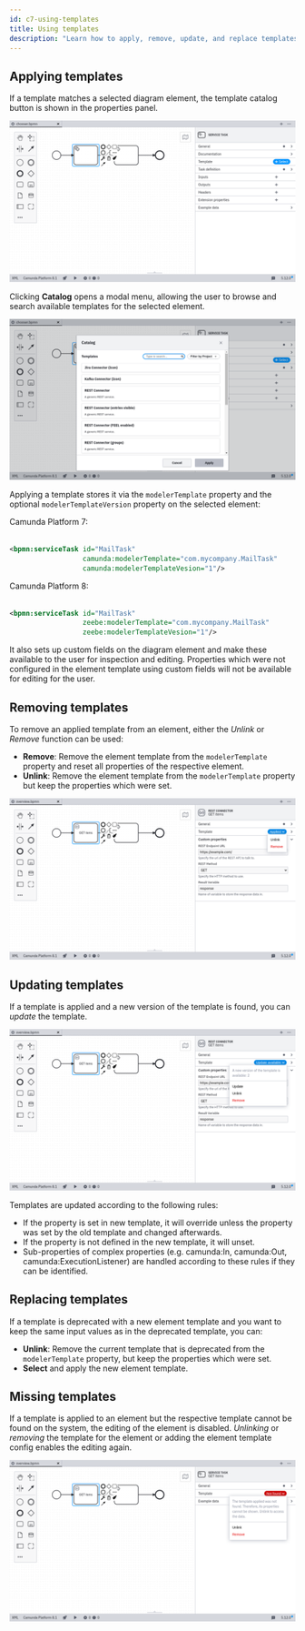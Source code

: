 ```yaml
---
id: c7-using-templates
title: Using templates
description: "Learn how to apply, remove, update, and replace templates."
---
```


## Applying templates

If a template matches a selected diagram element, the template catalog button is shown in the properties panel.

![Template Chooser](./img/chooser.png)

Clicking **Catalog** opens a modal menu, allowing the user to browse and search available templates for the
selected element.

![Modal Menu](./img/modal.png)

Applying a template stores it via the `modelerTemplate` property and the optional `modelerTemplateVersion` property
on the selected element:

Camunda Platform 7:

```xml

<bpmn:serviceTask id="MailTask"
                  camunda:modelerTemplate="com.mycompany.MailTask"
                  camunda:modelerTemplateVesion="1"/>
```

Camunda Platform 8:

```xml

<bpmn:serviceTask id="MailTask"
                  zeebe:modelerTemplate="com.mycompany.MailTask"
                  zeebe:modelerTemplateVesion="1"/>
```

It also sets up custom fields on the diagram element and make these available to the user for inspection and editing.
Properties which were not configured in the element template using custom fields will not be available for editing for
the user.

## Removing templates

To remove an applied template from an element, either the _Unlink_ or _Remove_ function can be used:

- **Remove**: Remove the element template from the `modelerTemplate` property and reset all properties of the respective element.
- **Unlink**: Remove the element template from the `modelerTemplate` property but keep the properties which were set.

![Unlink or Remove](./img/unlink-remove.png)

## Updating templates

If a template is applied and a new version of the template is found, you can _update_ the template.

![Update Template](./img/update-template.png)

Templates are updated according to the following rules:

- If the property is set in new template, it will override unless the property was set by the old template and changed afterwards.
- If the property is not defined in the new template, it will unset.
- Sub-properties of complex properties (e.g. camunda:In, camunda:Out, camunda:ExecutionListener) are handled
  according to these rules if they can be identified.

## Replacing templates

If a template is deprecated with a new element template and you want to keep the same input values as in the
deprecated template, you can:

- **Unlink**: Remove the current template that is deprecated from the `modelerTemplate` property, but keep the properties
  which
  were set.
- **Select** and apply the new element template.

## Missing templates

If a template is applied to an element but the respective template cannot be found on the system, the editing of the
element is disabled. _Unlinking_ or _removing_ the template for the element or adding the element template config
enables the editing again.

![Template not Found](./img/template-not-found.png)
